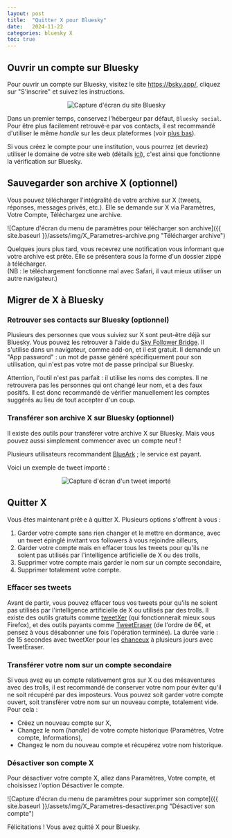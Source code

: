 ```yaml
---
layout: post
title:  "Quitter X pour Bluesky"
date:   2024-11-22
categories: bluesky X
toc: true
---
```


## <a name="openbsky"></a> Ouvrir un compte sur Bluesky

Pour ouvrir un compte sur Bluesky, visitez le site <https://bsky.app/>, cliquez sur "S'inscrire" et suivez les instructions.  

<p align="center">
<img align="center" src="{{ site.baseurl }}/assets/img/bsky_welcome.png" title = "Vous avez bien raison de changer de site" alt = "Capture d'écran du site Bluesky">
</p>

Dans un premier temps, conservez l'hébergeur par défaut, `Bluesky social`. Pour être plus facilement retrouvé·e par vos contacts, il est recommandé d'utiliser le même *handle* sur les deux plateformes (voir <a href = "#bridge">plus bas</a>).

Si vous créez le compte pour une institution, vous pourrez (et devriez) utiliser le domaine de votre site web (détails [ici](https://bsky.social/about/blog/4-28-2023-domain-handle-tutorial)), c'est ainsi que fonctionne la vérification sur Bluesky.

## <a name="backupX"></a> Sauvegarder son archive X (optionnel)

Vous pouvez télécharger l'intégralité de votre archive sur X (tweets, réponses, messages privés, etc.). Elle se demande sur X via Paramètres, Votre Compte, Téléchargez une archive.

![Capture d'écran du menu de paramètres pour télécharger son archive]({{ site.baseurl }}/assets/img/X_Parametres-archive.png "Télécharger archive")

Quelques jours plus tard, vous recevrez une notification vous informant que votre archive est prête. Elle se présentera sous la forme d'un dossier zippé à télécharger.  
(NB : le téléchargement fonctionne mal avec Safari, il vaut mieux utiliser un autre navigateur.)

## <a name = "migrer"></a> Migrer de X à Bluesky

### <a name="bridge"></a> Retrouver ses contacts sur Bluesky (optionnel)

Plusieurs des personnes que vous suiviez sur X sont peut-être déjà sur Bluesky. Vous pouvez les retrouver à l'aide du [Sky Follower Bridge](https://www.sky-follower-bridge.dev/fr/get-started.html). Il s'utilise dans un navigateur, comme add-on, et il est gratuit. Il demande un "App password" : un mot de passe généré spécifiquement pour son utilisation, qui n'est pas votre mot de passe principal sur Bluesky.

Attention, l'outil n'est pas parfait : il utilise les noms des comptes. Il ne retrouvera pas les personnes qui ont changé leur nom, et a des faux positifs. Il est donc recommandé de vérifier manuellement les comptes suggérés au lieu de tout accepter d'un coup.

### <a name="arc"></a> Transférer son archive X sur Bluesky (optionnel)

Il existe des outils pour transférer votre archive X sur Bluesky. Mais vous pouvez aussi simplement commencer avec un compte neuf !

Plusieurs utilisateurs recommandent [BlueArk](https://blueark.app/en-us/) ; le service est payant.

Voici un exemple de tweet importé :  
<p align="center">
<img align="center" src="{{ site.baseurl }}/assets/img/bsky_import.png" title = "Oui les données vont actuellement toutes dans le sens d'une origine naturelle" alt = "Capture d'écran d'un tweet importé">
</p>

## <a name = "leaveX"></a> Quitter X

Vous êtes maintenant prêt·e à quitter X. Plusieurs options s'offrent à vous :  
1.  Garder votre compte sans rien changer et le mettre en dormance, avec un tweet épinglé invitant vos followers à vous rejoindre ailleurs,  
2.  Garder votre compte mais en effacer tous les tweets pour qu'ils ne soient pas utilisés par l'intelligence artificielle de X ou des trolls,  
3.  Supprimer votre compte mais garder le nom sur un compte secondaire,  
4.  Supprimer totalement votre compte.  

### Effacer ses tweets

Avant de partir, vous pouvez effacer tous vos tweets pour qu'ils ne soient pas utilisés par l'intelligence artificielle de X ou utilisés par des trolls. Il existe des outils gratuits comme [tweetXer](https://github.com/lucahammer/tweetXer?tab=readme-ov-file) (qui fonctionnerait mieux sous Firefox), et des outils payants comme [TweetEraser](www.tweeteraser.com) (de l'ordre de 6€, et pensez à vous désabonner une fois l'opération terminée). La durée varie : de 15 secondes avec tweetXer pour les [chanceux](https://bsky.app/profile/carlbergstrom.com/post/3lana2nuobs2k) à plusieurs jours avec TweetEraser.

### Transférer votre nom sur un compte secondaire

Si vous avez eu un compte relativement gros sur X ou des mésaventures avec des trolls, il est recommandé de conserver votre nom pour éviter qu'il ne soit récupéré par des imposteurs. Vous pouvez soit garder votre compte ouvert, soit transférer votre nom sur un nouveau compte, totalement vide. Pour cela :  
-  Créez un nouveau compte sur X,  
-  Changez le nom (*handle*) de votre compte historique (Paramètres, Votre compte, Informations),  
-  Changez le nom du nouveau compte et récupérez votre nom historique.  

### <a name = "endX"></a> Désactiver son compte X

Pour désactiver votre compte X, allez dans Paramètres, Votre compte, et choisissez l'option Désactiver le compte.  

![Capture d'écran du menu de paramètres pour supprimer son compte]({{ site.baseurl }}/assets/img/X_Parametres-desactiver.png "Désactiver son compte")

Félicitations ! Vous avez quitté X pour Bluesky.
